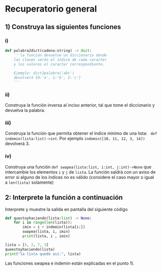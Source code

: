 # Recuperatorio general
## 1) Construya las siguientes funciones 
### i)
```python
def palabra2dict(cadena:string) -> dict:
    '''la función devuelve un diccionario donde
    las claves serán el índice de cada caracter
    y los valores el caracter correspondiente. 
    
    Ejemplo: dict2palabra('abc')
    devolverá {0:'a', 1:'b', 2:'c'}
    '''
```

### ii) 
Construya la función inversa al inciso anterior,  tal que tome el diccionario y devuelva la palabra.

### iii)
Construya la función que permita obtener el índice mínimo de una lista: ` def indemin(lista:list)->int`. Por ejemplo `indemin([10, 11, 12, 3, 14])` devolverá 3.

### iv)
Construya una función `def swapea(lista:list, i:int, j:int)->None` que intercambie los elementos `i` y `j` de `lista`. La función saldrá con un aviso de error si alguno de los índices no es válido (considere el caso mayor o igual a `len(lista)` solamente)

## 2: Interprete la función a continuación

Interprete y muestre la salida en pantalla del siguiente código

```python
def questoyhaciendo(lista:list) -> None:
    for i in range(len(lista)):
        imin = i + indemin(lista[i:])
        swapea(lista, i, imin)
        print(lista, i , imin)

lista = [5, 2, 7, 3]
queestoyhaciendo(lista)
print("la lista quedó así:", lista)

```
Las funciones swapea e indemin están explicadas en el punto 1).






